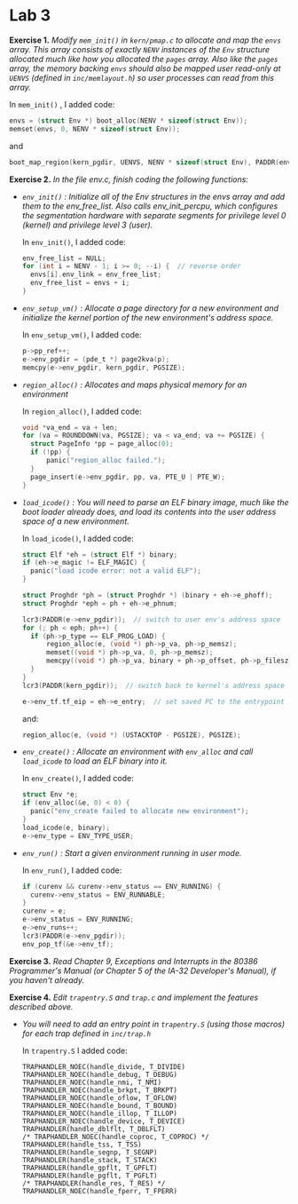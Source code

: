 # Lab 3

**Exercise 1.** *Modify `mem_init()` in `kern/pmap.c` to allocate and map the `envs` array. This array consists of exactly `NENV` instances of the `Env` structure allocated much like how you allocated the `pages` array. Also like the `pages` array, the memory backing `envs` should also be mapped user read-only at `UENVS` (defined in `inc/memlayout.h`) so user processes can read from this array.* 

In `mem_init()` , I added code:

```c
envs = (struct Env *) boot_alloc(NENV * sizeof(struct Env));
memset(envs, 0, NENV * sizeof(struct Env));
```

and

```c
boot_map_region(kern_pgdir, UENVS, NENV * sizeof(struct Env), PADDR(envs), PTE_U);
```

**Exercise 2.** *In the file env.c, finish coding the following functions:*

- *`env_init()` : Initialize all of the Env structures in the envs array and add them to the env_free_list. Also calls env_init_percpu, which configures the segmentation hardware with separate segments for privilege level 0 (kernel) and privilege level 3 (user).*

  In `env_init()`, I added code:

  ```c
  env_free_list = NULL;
  for (int i = NENV - 1; i >= 0; --i) {  // reverse order
  	envs[i].env_link = env_free_list;
  	env_free_list = envs + i;
  }
  ```

- *`env_setup_vm()` : Allocate a page directory for a new environment and initialize the kernel portion of the new environment's address space.*

  In `env_setup_vm()`, I added code:

  ```c
  p->pp_ref++;
  e->env_pgdir = (pde_t *) page2kva(p);
  memcpy(e->env_pgdir, kern_pgdir, PGSIZE);
  ```

- *`region_alloc()` : Allocates and maps physical memory for an environment*

  In `region_alloc()`, I added code:

  ```c
  void *va_end = va + len;
  for (va = ROUNDDOWN(va, PGSIZE); va < va_end; va += PGSIZE) {
  	struct PageInfo *pp = page_alloc(0);
  	if (!pp) {
  		panic("region_alloc failed.");
  	}
  	page_insert(e->env_pgdir, pp, va, PTE_U | PTE_W);
  }
  ```

- *`load_icode()` : You will need to parse an ELF binary image, much like the boot loader already does, and load its contents into the user address space of a new environment.*

  In `load_icode()`, I added code:

  ```c
  struct Elf *eh = (struct Elf *) binary;
  if (eh->e_magic != ELF_MAGIC) {
  	panic("load icode error: not a valid ELF");
  }
  
  struct Proghdr *ph = (struct Proghdr *) (binary + eh->e_phoff);
  struct Proghdr *eph = ph + eh->e_phnum;
  
  lcr3(PADDR(e->env_pgdir));  // switch to user env's address space
  for (; ph < eph; ph++) {
  	if (ph->p_type == ELF_PROG_LOAD) {
  		region_alloc(e, (void *) ph->p_va, ph->p_memsz);
  		memset((void *) ph->p_va, 0, ph->p_memsz);
  		memcpy((void *) ph->p_va, binary + ph->p_offset, ph->p_filesz);
  	}
  }
  lcr3(PADDR(kern_pgdir));  // switch back to kernel's address space
  
  e->env_tf.tf_eip = eh->e_entry;  // set saved PC to the entrypoint of the ELF
  ```

  and:

  ```c
  region_alloc(e, (void *) (USTACKTOP - PGSIZE), PGSIZE);
  ```

- *`env_create()` : Allocate an environment with `env_alloc` and call `load_icode` to load an ELF binary into it.*

  In `env_create()`, I added code:

  ```c
  struct Env *e;
  if (env_alloc(&e, 0) < 0) {
  	panic("env_create failed to allocate new environment");
  }
  load_icode(e, binary);
  e->env_type = ENV_TYPE_USER;
  ```

- *`env_run()` : Start a given environment running in user mode.*

  In `env_run()`, I added code:

  ```c
  if (curenv && curenv->env_status == ENV_RUNNING) {
  	curenv->env_status = ENV_RUNNABLE;
  }
  curenv = e;
  e->env_status = ENV_RUNNING;
  e->env_runs++;
  lcr3(PADDR(e->env_pgdir));
  env_pop_tf(&e->env_tf);
  ```

**Exercise 3.** *Read Chapter 9, Exceptions and Interrupts in the 80386 Programmer's Manual (or Chapter 5 of the IA-32 Developer's Manual), if you haven't already.*

**Exercise 4.** *Edit `trapentry.S` and `trap.c` and implement the features described above.*

- *You will need to add an entry point in `trapentry.S` (using those macros) for each trap defined in `inc/trap.h`*

  In `trapentry.S` I added code:

  ```assembly
  TRAPHANDLER_NOEC(handle_divide, T_DIVIDE)
  TRAPHANDLER_NOEC(handle_debug, T_DEBUG)
  TRAPHANDLER_NOEC(handle_nmi, T_NMI)
  TRAPHANDLER_NOEC(handle_brkpt, T_BRKPT)
  TRAPHANDLER_NOEC(handle_oflow, T_OFLOW)
  TRAPHANDLER_NOEC(handle_bound, T_BOUND)
  TRAPHANDLER_NOEC(handle_illop, T_ILLOP)
  TRAPHANDLER_NOEC(handle_device, T_DEVICE)
  TRAPHANDLER(handle_dblflt, T_DBLFLT)
  /* TRAPHANDLER_NOEC(handle_coproc, T_COPROC) */
  TRAPHANDLER(handle_tss, T_TSS)
  TRAPHANDLER(handle_segnp, T_SEGNP)
  TRAPHANDLER(handle_stack, T_STACK)
  TRAPHANDLER(handle_gpflt, T_GPFLT)
  TRAPHANDLER(handle_pgflt, T_PGFLT)
  /* TRAPHANDLER(handle_res, T_RES) */
  TRAPHANDLER_NOEC(handle_fperr, T_FPERR)
  ```


